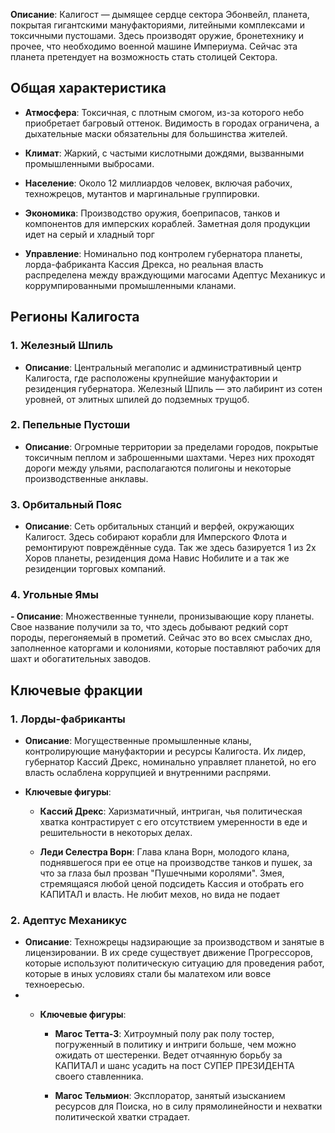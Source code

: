 **Описание**: Калигост — дымящее сердце сектора Эбонвейл, планета, покрытая гигантскими мануфакториями, литейными комплексами и токсичными пустошами. Здесь производят оружие, бронетехнику и прочее, что необходимо военной машине Империума. Сейчас эта планета претендует на возможность стать столицей Сектора.
## Общая характеристика

- **Атмосфера**: Токсичная, с плотным смогом, из-за которого небо приобретает багровый оттенок. Видимость в городах ограничена, а дыхательные маски обязательны для большинства жителей.
    
- **Климат**: Жаркий, с частыми кислотными дождями, вызванными промышленными выбросами.
    
- **Население**: Около 12 миллиардов человек, включая рабочих, техножрецов, мутантов и маргинальные группировки.
    
- **Экономика**: Производство оружия, боеприпасов, танков и компонентов для имперских кораблей. Заметная доля продукции идет на серый и хладный торг
    
- **Управление**: Номинально под контролем губернатора планеты, лорда-фабриканта Кассия Дрекса, но реальная власть распределена между враждующими магосами Адептус Механикус и коррумпированными промышленными кланами.

## Регионы Калигоста

### 1. Железный Шпиль
- **Описание**: Центральный мегаполис и административный центр Калигоста, где расположены крупнейшие мануфактории и резиденция губернатора. Железный Шпиль — это лабиринт из сотен уровней, от элитных шпилей до подземных трущоб.
### 2. Пепельные Пустоши 
- **Описание**: Огромные территории за пределами городов, покрытые токсичным пеплом и заброшенными шахтами. Через них проходят дороги между ульями, располагаются полигоны и некоторые производственные анклавы.

### 3. Орбитальный Пояс
- **Описание**: Сеть орбитальных станций и верфей, окружающих Калигост. Здесь собирают корабли для Имперского Флота и ремонтируют повреждённые суда. Так же здесь базируется 1 из 2х Хоров планеты, резиденция дома Навис Нобилите и а так же резиденции торговых компаний.

### 4. Угольные Ямы
**- Описание**: Множественные туннели, пронизывающие кору планеты. Свое название получили за то, что здесь добывают редкий сорт породы, перегоняемый в прометий. Сейчас это во всех смыслах дно, заполненное каторгами и колониями, которые поставляют рабочих для шахт и обогатительных заводов.


## Ключевые фракции

### 1. Лорды-фабриканты

- **Описание**: Могущественные промышленные кланы, контролирующие мануфактории и ресурсы Калигоста. Их лидер, губернатор Кассий Дрекс, номинально управляет планетой, но его власть ослаблена коррупцией и внутренними распрями.
- **Ключевые фигуры**:
    
    - **Кассий Дрекс**: Харизматичный, интриган, чья политическая хватка контрастирует с его отсутствием умеренности в еде и решительности в некоторых делах.
        
    - **Леди Селестра Ворн**: Глава клана Ворн, молодого клана, поднявшегося при ее отце на производстве танков и пушек, за что за глаза был прозван "Пушечными королями".  Змея, стремящаяся любой ценой подсидеть Кассия и отобрать его КАПИТАЛ и власть. Не любит мехов, но вида не подает

### 2. Адептус Механикус
- **Описание**: Техножрецы надзирающие за производством и занятые в лицензировании. В их среде существует движение Прогрессоров, которые используют политическую ситуацию для проведения работ, которые в иных условиях стали бы малатехом или вовсе техноересью. 
- - **Ключевые фигуры**:
    
    - **Магос Тетта-3**: Хитроумный полу рак полу тостер, погруженный в политику и интриги больше, чем можно ожидать от шестеренки. Ведет отчаянную борьбу за КАПИТАЛ и шанс усадить на пост СУПЕР ПРЕЗИДЕНТА своего ставленника.
        
    - **Магос Тельмион**: Эксплоратор, занятый изысканием ресурсов для Поиска, но в силу прямолинейности и нехватки политической хватки страдает.